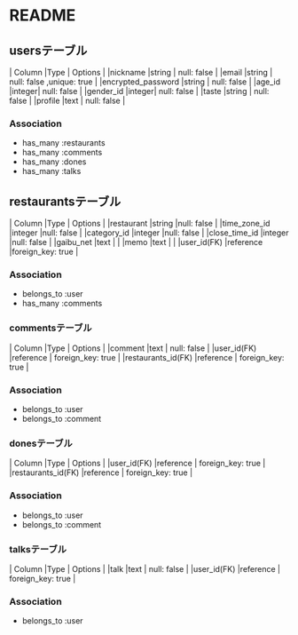 # README

## usersテーブル
|      Column       |Type   |          Options           |
|nickname           |string | null: false                |
|email              |string | null: false ,unique: true  |
|encrypted_password |string | null: false                |
|age_id             |integer| null: false                |
|gender_id          |integer| null: false                |
|taste              |string | null: false                |
|profile            |text   | null: false                |

### Association
- has_many :restaurants
- has_many :comments
- has_many :dones
- has_many :talks

## restaurantsテーブル
|      Column       |Type       |          Options          |
|restaurant         |string     |null: false                |
|time_zone_id       |integer    |null: false                |
|category_id        |integer    |null: false                |
|close_time_id      |integer    |null: false                |
|gaibu_net          |text       |                           |
|memo               |text       |                           |
|user_id(FK)        |reference  |foreign_key: true          |

### Association
- belongs_to :user
- has_many   :comments

### commentsテーブル
|      Column       |Type       |          Options          |
|comment            |text       | null: false               |
|user_id(FK)        |reference  | foreign_key: true         |
|restaurants_id(FK) |reference  | foreign_key: true         |

### Association
- belongs_to :user
- belongs_to :comment

### donesテーブル
|      Column       |Type       |          Options          |
|user_id(FK)        |reference  | foreign_key: true         |
|restaurants_id(FK) |reference  | foreign_key: true         |

### Association
- belongs_to :user
- belongs_to :comment

### talksテーブル
|      Column       |Type       |          Options          |
|talk               |text       | null: false               |
|user_id(FK)        |reference  | foreign_key: true         |

### Association
- belongs_to :user


